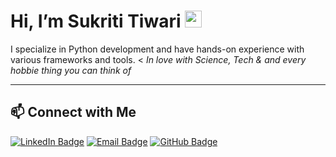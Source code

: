 #  Hi, I’m Sukriti Tiwari <img src="https://user-images.githubusercontent.com/5679180/79618120-0daffb80-80be-11ea-819e-d2b0fa904d07.gif" width="27px">

I specialize in Python development and have hands-on experience with various frameworks and tools.
<<em> In love with Science, Tech & and every hobbie thing you can think of </em></p>



---



## 📫 Connect with Me

[![LinkedIn Badge](https://img.shields.io/badge/-LinkedIn-blue?style=flat-square&logo=LinkedIn&logoColor=white&link=https://www.linkedin.com/in/sukriti-tiwari3/)](https://www.linkedin.com/in/sukriti-tiwari3/) 
[![Email Badge](https://img.shields.io/badge/-Email-c0392b?style=flat-square&logo=Gmail&logoColor=white&link=mailto:tiwarisukriti2003@gmail.com)](mailto:tiwarisukriti2003@gmail.com)
[![GitHub Badge](https://img.shields.io/badge/-GitHub-000?style=flat-square&logo=GitHub&logoColor=white&link=https://github.com/SukritiTiwari)](https://github.com/SukritiTiwari)

